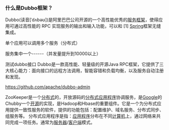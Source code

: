 ### 什么是Dubbo框架？

Dubbo(读音[ˈdʌbəʊ])是阿里巴巴公司开源的一个高性能优秀的[服务框架](https://baike.baidu.com/item/服务框架)，使得应用可通过高性能的 RPC 实现服务的输出和输入功能，可以和 [1] [Spring](https://baike.baidu.com/item/Spring)框架无缝集成。

单个应用可以调用多个服务（分布式）

服务集中一个------（并发量提升到10000以上）

测试dubbo接口
Dubbo是一款高性能、轻量级的开源Java RPC框架，它提供了三大核心能力：面向接口的远程方法调用，智能容错和负载均衡，以及服务自动注册和发现。

https://github.com/apache/dubbo-admin

ZooKeeper是一个[分布式](https://baike.baidu.com/item/分布式/19276232)的，开放源码的[分布式应用程序](https://baike.baidu.com/item/分布式应用程序/9854429)协调服务，是[Google](https://baike.baidu.com/item/Google)的Chubby一个[开源](https://baike.baidu.com/item/开源/246339)的实现，是Hadoop和Hbase的重要组件。它是一个为分布式应用提供一致性服务的软件，提供的功能包括：配置维护、域名服务、分布式同步、组服务等。
分布式应用程序是指：[应用程序](https://baike.baidu.com/item/应用程序/5985445)分布在不同[计算机](https://baike.baidu.com/item/计算机/140338)上，通过网络来共同完成一项任务。通常为[服务器](https://baike.baidu.com/item/服务器/100571)/[客户端](https://baike.baidu.com/item/客户端)模式。

